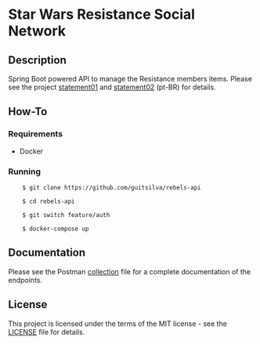 # Star Wars Resistance Social Network

## Description

Spring Boot powered API to manage the Resistance members items. Please see the project [statement01](https://github.com/guitsilva/rebels-api/blob/feature/auth/docs/statement01.pdf) and [statement02](https://github.com/guitsilva/rebels-api/blob/feature/auth/docs/statement02.pdf) (pt-BR) for details.

## How-To

### Requirements

- Docker

### Running

```shell
    $ git clone https://github.com/guitsilva/rebels-api
    
    $ cd rebels-api
    
    $ git switch feature/auth
    
    $ docker-compose up
```

## Documentation

Please see the Postman [collection](https://github.com/guitsilva/rebels-api/blob/feature/auth/docs/rebels-api.postman_collection.json) file for a complete documentation of the endpoints.  

## License

This project is licensed under the terms of the MIT license - see the [LICENSE](https://github.com/guitsilva/rebels-api/blob/feature/auth/LICENSE) file for details.
